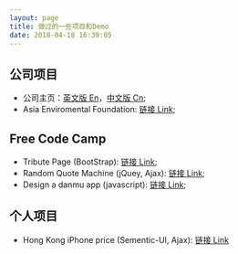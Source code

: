 ```yaml
---
layout: page
title: 做过的一些项目和Demo
date: 2018-04-18 16:39:05
---
```


## 公司项目

- 公司主页：[英文版 En](https://www.charltonslaw.com/)，[中文版 Cn](https://www.charltonslaw.com.cn/);
- Asia Enviromental Foundation: [链接 Link](https://www.asiaenvironmentalfoundation.com/);

## Free Code Camp

- Tribute Page (BootStrap): [链接 Link](../projects/index/tribute-page/);
- Random Quote Machine (jQuey, Ajax): [链接 Link](../projects/index/random-quote-machine/);
- Design a danmu app (javascript): [链接 Link](../projects/index/danmu/);


## 个人项目

- Hong Kong iPhone price (Sementic-UI, Ajax): [链接 Link](http://www.hkiphone.com)